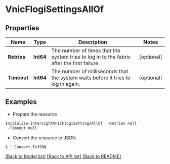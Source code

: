 # VnicFlogiSettingsAllOf
## Properties

Name | Type | Description | Notes
------------ | ------------- | ------------- | -------------
**Retries** | **Int64** | The number of times that the system tries to log in to the fabric after the first failure. | [optional] 
**Timeout** | **Int64** | The number of milliseconds that the system waits before it tries to log in again. | [optional] 

## Examples

- Prepare the resource
```powershell
Initialize-IntersightVnicFlogiSettingsAllOf  -Retries null `
 -Timeout null
```

- Convert the resource to JSON
```powershell
$ | Convert-ToJSON
```

[[Back to Model list]](../README.md#documentation-for-models) [[Back to API list]](../README.md#documentation-for-api-endpoints) [[Back to README]](../README.md)

